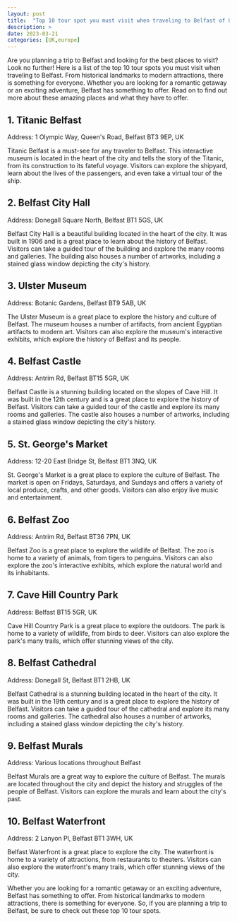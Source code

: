 ```yaml
---
layout: post
title:  "Top 10 tour spot you must visit when traveling to Belfast of UK"
description: >
date: 2023-03-21
categories: [UK,europe]
---
```


Are you planning a trip to Belfast and looking for the best places to visit? Look no further! Here is a list of the top 10 tour spots you must visit when traveling to Belfast. From historical landmarks to modern attractions, there is something for everyone. Whether you are looking for a romantic getaway or an exciting adventure, Belfast has something to offer. Read on to find out more about these amazing places and what they have to offer. 

## 1. Titanic Belfast

Address: 1 Olympic Way, Queen's Road, Belfast BT3 9EP, UK

Titanic Belfast is a must-see for any traveler to Belfast. This interactive museum is located in the heart of the city and tells the story of the Titanic, from its construction to its fateful voyage. Visitors can explore the shipyard, learn about the lives of the passengers, and even take a virtual tour of the ship. 

## 2. Belfast City Hall

Address: Donegall Square North, Belfast BT1 5GS, UK

Belfast City Hall is a beautiful building located in the heart of the city. It was built in 1906 and is a great place to learn about the history of Belfast. Visitors can take a guided tour of the building and explore the many rooms and galleries. The building also houses a number of artworks, including a stained glass window depicting the city's history. 

## 3. Ulster Museum

Address: Botanic Gardens, Belfast BT9 5AB, UK

The Ulster Museum is a great place to explore the history and culture of Belfast. The museum houses a number of artifacts, from ancient Egyptian artifacts to modern art. Visitors can also explore the museum's interactive exhibits, which explore the history of Belfast and its people. 

## 4. Belfast Castle

Address: Antrim Rd, Belfast BT15 5GR, UK

Belfast Castle is a stunning building located on the slopes of Cave Hill. It was built in the 12th century and is a great place to explore the history of Belfast. Visitors can take a guided tour of the castle and explore its many rooms and galleries. The castle also houses a number of artworks, including a stained glass window depicting the city's history. 

## 5. St. George's Market

Address: 12-20 East Bridge St, Belfast BT1 3NQ, UK

St. George's Market is a great place to explore the culture of Belfast. The market is open on Fridays, Saturdays, and Sundays and offers a variety of local produce, crafts, and other goods. Visitors can also enjoy live music and entertainment. 

## 6. Belfast Zoo

Address: Antrim Rd, Belfast BT36 7PN, UK

Belfast Zoo is a great place to explore the wildlife of Belfast. The zoo is home to a variety of animals, from tigers to penguins. Visitors can also explore the zoo's interactive exhibits, which explore the natural world and its inhabitants. 

## 7. Cave Hill Country Park

Address: Belfast BT15 5GR, UK

Cave Hill Country Park is a great place to explore the outdoors. The park is home to a variety of wildlife, from birds to deer. Visitors can also explore the park's many trails, which offer stunning views of the city. 

## 8. Belfast Cathedral

Address: Donegall St, Belfast BT1 2HB, UK

Belfast Cathedral is a stunning building located in the heart of the city. It was built in the 19th century and is a great place to explore the history of Belfast. Visitors can take a guided tour of the cathedral and explore its many rooms and galleries. The cathedral also houses a number of artworks, including a stained glass window depicting the city's history. 

## 9. Belfast Murals

Address: Various locations throughout Belfast

Belfast Murals are a great way to explore the culture of Belfast. The murals are located throughout the city and depict the history and struggles of the people of Belfast. Visitors can explore the murals and learn about the city's past. 

## 10. Belfast Waterfront

Address: 2 Lanyon Pl, Belfast BT1 3WH, UK

Belfast Waterfront is a great place to explore the city. The waterfront is home to a variety of attractions, from restaurants to theaters. Visitors can also explore the waterfront's many trails, which offer stunning views of the city. 

Whether you are looking for a romantic getaway or an exciting adventure, Belfast has something to offer. From historical landmarks to modern attractions, there is something for everyone. So, if you are planning a trip to Belfast, be sure to check out these top 10 tour spots.
